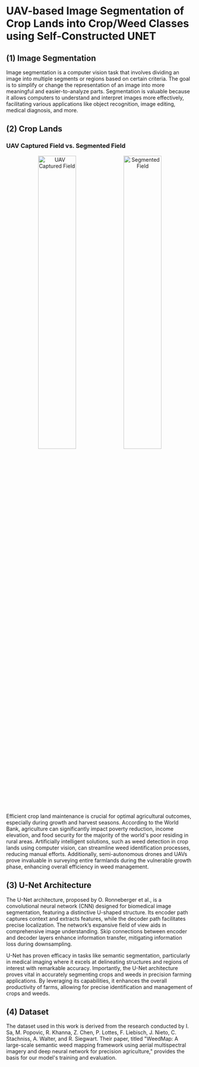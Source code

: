 # UAV-based Image Segmentation of Crop Lands into Crop/Weed Classes using Self-Constructed UNET

## (1) Image Segmentation

Image segmentation is a computer vision task that involves dividing an image into multiple segments or regions based on certain criteria. The goal is to simplify or change the representation of an image into more meaningful and easier-to-analyze parts. Segmentation is valuable because it allows computers to understand and interpret images more effectively, facilitating various applications like object recognition, image editing, medical diagnosis, and more.

## (2) Crop Lands
### UAV Captured Field vs. Segmented Field

<p align="center">
  <img src="cropland.jpg" alt="UAV Captured Field" width="45%"/>
  <img src="001_frame0038_GroundTruth_color.jpg" alt="Segmented Field" width="45%"/>
</p>

Efficient crop land maintenance is crucial for optimal agricultural outcomes, especially during growth and harvest seasons. According to the World Bank, agriculture can significantly impact poverty reduction, income elevation, and food security for the majority of the world's poor residing in rural areas. Artificially intelligent solutions, such as weed detection in crop lands using computer vision, can streamline weed identification processes, reducing manual efforts. Additionally, semi-autonomous drones and UAVs prove invaluable in surveying entire farmlands during the vulnerable growth phase, enhancing overall efficiency in weed management.


## (3) U-Net Architecture

The U-Net architecture, proposed by O. Ronneberger et al., is a convolutional neural network (CNN) designed for biomedical image segmentation, featuring a distinctive U-shaped structure. Its encoder path captures context and extracts features, while the decoder path facilitates precise localization. The network’s expansive field of view aids in comprehensive image understanding. Skip connections between encoder and decoder layers enhance information transfer, mitigating information loss during downsampling.

U-Net has proven efficacy in tasks like semantic segmentation, particularly in medical imaging where it excels at delineating structures and regions of interest with remarkable accuracy. Importantly, the U-Net architecture proves vital in accurately segmenting crops and weeds in precision farming applications. By leveraging its capabilities, it enhances the overall productivity of farms, allowing for precise identification and management of crops and weeds.

## (4) Dataset

The dataset used in this work is derived from the research conducted by I. Sa, M. Popovic, R. Khanna, Z. Chen, P. Lottes, F. Liebisch, J. Nieto, C. Stachniss, A. Walter, and R. Siegwart. Their paper, titled "WeedMap: A large-scale semantic weed mapping framework using aerial multispectral imagery and deep neural network for precision agriculture," provides the basis for our model's training and evaluation.

